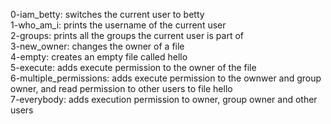 0-iam_betty: switches the current user to betty<br>
1-who_am_i: prints the username of the current user<br>
2-groups: prints all the groups the current user is part of<br>
3-new_owner: changes the owner of a file<br>
4-empty: creates an empty file called hello<br>
5-execute: adds execute permission to the owner of the file<br>
6-multiple_permissions: adds execute permission to the ownwer and group owner, and read permission to other users to file hello<br>
7-everybody: adds execution permission to owner, group owner and other users<br>
